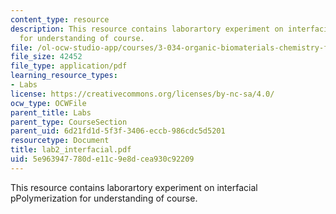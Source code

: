 ```yaml
---
content_type: resource
description: This resource contains laborartory experiment on interfacial pPolymerization
  for understanding of course.
file: /ol-ocw-studio-app/courses/3-034-organic-biomaterials-chemistry-fall-2005/5e963947780de11c9e8dcea930c92209_lab2_interfacial.pdf
file_size: 42452
file_type: application/pdf
learning_resource_types:
- Labs
license: https://creativecommons.org/licenses/by-nc-sa/4.0/
ocw_type: OCWFile
parent_title: Labs
parent_type: CourseSection
parent_uid: 6d21fd1d-5f3f-3406-eccb-986cdc5d5201
resourcetype: Document
title: lab2_interfacial.pdf
uid: 5e963947-780d-e11c-9e8d-cea930c92209
---
```

This resource contains laborartory experiment on interfacial pPolymerization for understanding of course.